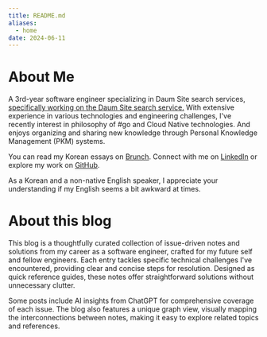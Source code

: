 ```yaml
---
title: README.md
aliases:
  - home
date: 2024-06-11
---
```

# About Me
A 3rd-year software engineer specializing in Daum Site search services, [specifically working on the Daum Site search service.](https://search.daum.net/search?nil_suggest=btn&w=tot&DA=SBC&q=%EC%B9%B4%EC%B9%B4%EC%98%A4%EC%97%94%ED%84%B0%ED%94%84%EB%9D%BC%EC%9D%B4%EC%A6%88) With extensive experience in various technologies and engineering challenges, I've recently interest in philosophy of #go and Cloud Native technologies. And enjoys organizing and sharing new knowledge through Personal Knowledge Management (PKM) systems.

You can read my Korean essays on [Brunch](https://brunch.co.kr/@raeperd#articles). Connect with me on [LinkedIn](https://www.linkedin.com/in/raeperd) or explore my work on [GitHub](https://github.com/raeperd).

As a Korean and a non-native English speaker, I appreciate your understanding if my English seems a bit awkward at times.

# About this blog
This blog is a thoughtfully curated collection of issue-driven notes and solutions from my career as a software engineer, crafted for my future self and fellow engineers. Each entry tackles specific technical challenges I've encountered, providing clear and concise steps for resolution. Designed as quick reference guides, these notes offer straightforward solutions without unnecessary clutter.

Some posts include AI insights from ChatGPT for comprehensive coverage of each issue. The blog also features a unique graph view, visually mapping the interconnections between notes, making it easy to explore related topics and references.